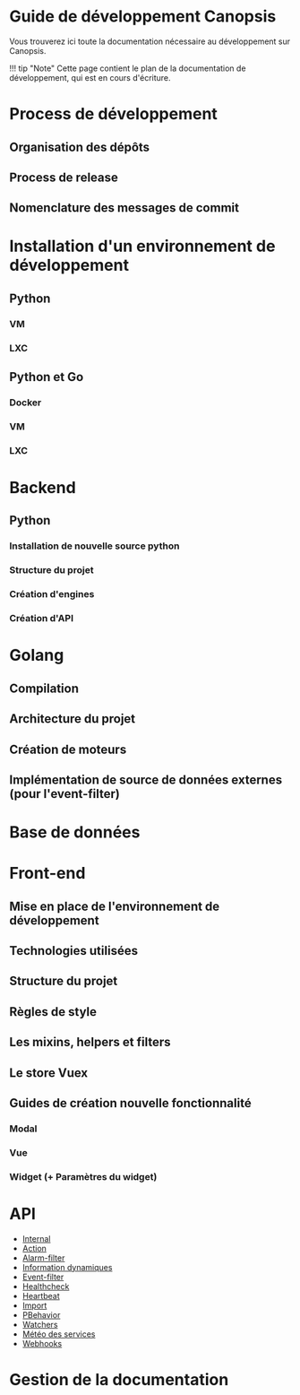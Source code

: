 # Guide de développement Canopsis

Vous trouverez ici toute la documentation nécessaire au développement sur Canopsis.

!!! tip "Note"
    Cette page contient le plan de la documentation de développement, qui est en cours d'écriture.

# Process de développement
## Organisation des dépôts
## Process de release
## Nomenclature des messages de commit
<!--  - specification des segments de canopsis (alerts, action, …) -->

# Installation d'un environnement de développement
## Python
### VM
### LXC
## Python et Go
### Docker
### VM
### LXC

# Backend
## Python
### Installation de nouvelle source python
### Structure du projet
<!--
  - organisation des packages
  - architecture à mettre en place : modele, adapter, api
-->
### Création d'engines
### Création d'API

# Golang
## Compilation
## Architecture du projet
## Création de moteurs
## Implémentation de source de données externes (pour l'event-filter)

# Base de données
<!--
## default_entities
### Présentation générale
### Présentation de la structure d'un document.
## periodical_alarms
### Présentation générale
### Présentation de la structure d'un document.
-->

# Front-end
## Mise en place de l'environnement de développement
## Technologies utilisées
## Structure du projet
## Règles de style
## Les mixins, helpers et filters
## Le store Vuex
## Guides de création nouvelle fonctionnalité
### Modal
### Vue
### Widget (+ Paramètres du widget)

# API

  * [Internal](api/api-internal.md)
  * [Action](api/api-v2-action.md)
  * [Alarm-filter](api/api-v2-alarm-filter.md)
  * [Information dynamiques](api/api-v2-dynamic-infos.md)
  * [Event-filter](api/api-v2-event-filter.md)
  * [Healthcheck](api/api-v2-healthcheck.md)
  * [Heartbeat](api/api-v2-heartbeat.md)
  * [Import](api/api-v2-import.md)
  * [PBehavior](api/api-v2-pbehavior.md)
  * [Watchers](api/api-v2-watcherng.md)
  * [Météo des services](api/api-v2-weather.md)
  * [Webhooks](api/api-v2-webhooks.md)

# Gestion de la documentation
